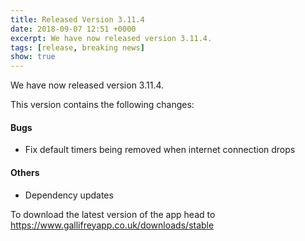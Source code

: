 ```yaml
---
title: Released Version 3.11.4
date: 2018-09-07 12:51 +0000
excerpt: We have now released version 3.11.4.
tags: [release, breaking news]
show: true
---
```


We have now released version 3.11.4.

This version contains the following changes:

#### Bugs

* Fix default timers being removed when internet connection drops

#### Others

* Dependency updates


To download the latest version of the app head to <https://www.gallifreyapp.co.uk/downloads/stable>
